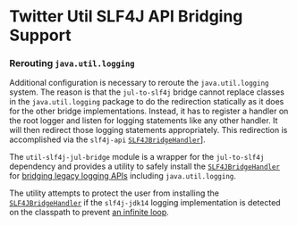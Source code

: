 # Twitter Util SLF4J API Bridging Support

### Rerouting `java.util.logging`

Additional configuration is necessary to reroute the `java.util.logging` system. The reason is that the `jul-to-slf4j` bridge cannot replace classes in the `java.util.logging` package to do the redirection statically as it does for the other bridge implementations.
Instead, it has to register a handler on the root logger and listen for logging statements like any other handler. It will then redirect those logging statements appropriately. This redirection is accomplished via the `slf4j-api` [`SLF4JBridgeHandler`](http://www.slf4j.org/api/org/slf4j/bridge/SLF4JBridgeHandler.html)].

The `util-slf4j-jul-bridge` module is a wrapper for the `jul-to-slf4j` dependency and provides a utility to safely install the [`SLF4JBridgeHandler`](http://www.slf4j.org/apidocs/org/slf4j/bridge/SLF4JBridgeHandler.html) for [bridging legacy logging APIs](http://www.slf4j.org/legacy.html) including `java.util.logging`.

The utility attempts to protect the user from installing the [`SLF4JBridgeHandler`](http://www.slf4j.org/apidocs/org/slf4j/bridge/SLF4JBridgeHandler.html) if the `slf4j-jdk14` logging implementation is detected on the classpath to prevent [an infinite loop](http://www.slf4j.org/legacy.html#julRecursion).

